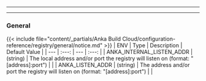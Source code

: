 
---
---
### General
{{< include file="content/_partials/Anka Build Cloud/configuration-reference/registry/general/notice.md" >}}
| ENV | Type | Description | Default Value |
| --- | :---: | --- | :---: |
| ANKA_INTERNAL_LISTEN_ADDR | (string) | The local address and/or port the registry will listen on (format: "[address]:port") |  |
| ANKA_LISTEN_ADDR | (string) | The address and/or port the registry will listen on (format: "[address]:port") |  |
